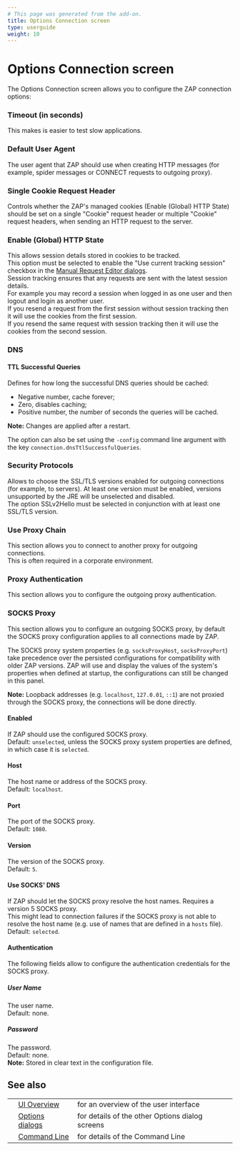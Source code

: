 ```yaml
---
# This page was generated from the add-on.
title: Options Connection screen
type: userguide
weight: 10
---
```


# Options Connection screen

The Options Connection screen allows you to configure the ZAP connection options:

### Timeout (in seconds)

This makes is easier to test slow applications.

### Default User Agent

The user agent that ZAP should use when creating HTTP messages (for example, spider messages or CONNECT requests to outgoing proxy).

### Single Cookie Request Header

Controls whether the ZAP's managed cookies (Enable (Global) HTTP State) should be set on a single "Cookie" request header or multiple "Cookie" request headers, when sending an HTTP request to the server.

### Enable (Global) HTTP State

This allows session details stored in cookies to be tracked.  
This option must be selected to enable the "Use current tracking session" checkbox in the [Manual Request Editor dialogs](/docs/desktop/ui/dialogs/man_req/).  
Session tracking ensures that any requests are sent with the latest session details.  
For example you may record a session when logged in as one user and then logout and login as another user.  
If you resend a request from the first session without session tracking then it will use the cookies from the first session.  
If you resend the same request with session tracking then it will use the cookies from the second session.

### DNS

#### TTL Successful Queries

Defines for how long the successful DNS queries should be cached:

* Negative number, cache forever;
* Zero, disables caching;
* Positive number, the number of seconds the queries will be cached.

**Note:** Changes are applied after a restart.

The option can also be set using the `-config` command line argument with the key `connection.dnsTtlSuccessfulQueries`.

### Security Protocols

Allows to choose the SSL/TLS versions enabled for outgoing connections (for example, to servers). At least one version must be enabled, versions unsupported by the JRE will be unselected and disabled.   
The option SSLv2Hello must be selected in conjunction with at least one SSL/TLS version.

### Use Proxy Chain

This section allows you to connect to another proxy for outgoing connections.  
This is often required in a corporate environment.

### Proxy Authentication

This section allows you to configure the outgoing proxy authentication.

### SOCKS Proxy

This section allows you to configure an outgoing SOCKS proxy, by default the SOCKS proxy configuration applies to all connections made by ZAP.

The SOCKS proxy system properties (e.g. `socksProxyHost`, `socksProxyPort`) take precedence over the persisted configurations
for compatibility with older ZAP versions. ZAP will use and display the values of the system's properties when defined at startup, the configurations
can still be changed in this panel.

**Note:** Loopback addresses (e.g. `localhost`, `127.0.01`, `::1`) are not proxied through the SOCKS proxy, the connections will be done directly.

#### Enabled

If ZAP should use the configured SOCKS proxy.   
Default: `unselected`, unless the SOCKS proxy system properties are defined, in which case it is `selected`.

#### Host

The host name or address of the SOCKS proxy.   
Default: `localhost`.

#### Port

The port of the SOCKS proxy.   
Default: `1080`.

#### Version

The version of the SOCKS proxy.   
Default: `5`.

#### Use SOCKS' DNS

If ZAP should let the SOCKS proxy resolve the host names. Requires a version 5 SOCKS proxy.   
This might lead to connection failures if the SOCKS proxy is not able to resolve the host name (e.g. use of names that are defined in a `hosts` file).   
Default: `selected`.

#### Authentication

The following fields allow to configure the authentication credentials for the SOCKS proxy.

##### User Name

The user name.   
Default: none.

##### Password

The password.   
Default: none.   
**Note:** Stored in clear text in the configuration file.

## See also

|   |                                                      |                                                 |
|---|------------------------------------------------------|-------------------------------------------------|
|   | [UI Overview](/docs/desktop/ui/)                     | for an overview of the user interface           |
|   | [Options dialogs](/docs/desktop/ui/dialogs/options/) | for details of the other Options dialog screens |
|   | [Command Line](/docs/desktop/cmdline/)               | for details of the Command Line                 |
